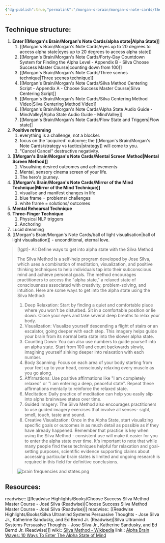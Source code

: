 ```yaml
---
{"dg-publish":true,"permalink":"/morgan-s-brain/morgan-s-note-cards/the-silva-method/","tags":["books","on/psychology/SilvaMethod","gardenEntry","gardenEntry","gardenEntry"]}
---
```


## Technique structure: 
1. **Enter [[Morgan's Brain/Morgan's Note Cards/alpha state\|Alpha State]]** 
	1. [[Morgan's Brain/Morgan's Note Cards/eyes up to 20 degrees to access alpha state\|eyes up to 20 degrees to access alpha state]] 
	2. [[Morgan's Brain/Morgan's Note Cards/Forty-Day Countdown System for Finding the Alpha Level - Appendix B - Silva Choose Success Master Course\|counting down from 100]]   
	3. [[Morgan's Brain/Morgan's Note Cards/Three scenes technique\|Three scenes technique]] 
	4. [[Morgan's Brain/Morgan's Note Cards/Silva Method Centering Script - Appendix A - Choose Success Master Course\|Silva Centering Script]] 
	5. [[Morgan's Brain/Morgan's Note Cards/Silva Centering Method Video\|Silva Centering Method Video]] 
	6. [[Morgan's Brain/Morgan's Note Cards/Alpha State Audio Guide - MindValley\|Alpha State Audio Guide - MindValley]]
	7.  [[Morgan's Brain/Morgan's Note Cards/Flow State and Triggers\|Flow state]] 
2. **Positive reframing**
	1. everything is a challenge, not a blocker. 
	2. focus on the 'acquired' outcome; the [[Morgan's Brain/Morgan's Note Cards/strategy vs tactics\|strategy]] will come to you. 
	3. "Cancel Cancel" destructive negativity.
3. **[[Morgan's Brain/Morgan's Note Cards/Mental Screen Method\|Mental Screen Method]]** 
	1. Visualising desired outcomes and achievements
	2. Mental, sensory cinema screen of your life. 
	3. The hero's journey.
4. **[[Morgan's Brain/Morgan's Note Cards/Mirror of the Mind Technique\|Mirror of the Mind Technique]]**
	1. visualise and manifest changes in life
	2. blue frame = problems/ challenges
	3. white frame = solutions/ outcomes 
5. **Mental Rehearsal Technique** 
6. **Three-Finger Technique** 
	1. Physical NLP triggers
	2. Anchoring
7. Lucid dreaming
8. [[Morgan's Brain/Morgan's Note Cards/ball of light visualisation\|ball of light visualisation]] - unconditional, eternal love. 



> [!gpt]- AI: Define ways to get into alpha state with the Silva Method
>
> The Silva Method is a self-help program developed by Jose Silva, which uses a combination of meditation, visualization, and positive thinking techniques to help individuals tap into their subconscious mind and achieve personal goals. The method encourages practitioners to access the "alpha state," a relaxed state of consciousness associated with creativity, problem-solving, and intuition. Here are some ways to get into the alpha state using the Silva Method:
> 1. Deep Relaxation: Start by finding a quiet and comfortable place where you won't be disturbed. Sit in a comfortable position or lie down. Close your eyes and take several deep breaths to relax your body.
> 2. Visualization: Visualize yourself descending a flight of stairs or an escalator, going deeper with each step. This imagery helps guide your brain from its normal beta state into the slower alpha state.
> 3. Counting Down: You can also use numbers to guide yourself into an alpha state. Start from 100 and count backwards slowly, imagining yourself sinking deeper into relaxation with each number.
> 4. Body Scanning: Focus on each area of your body starting from your feet up to your head, consciously relaxing every muscle as you go along.
> 5. Affirmations: Use positive affirmations like "I am completely relaxed" or "I am entering a deep, peaceful state". Repeat these affirmations mentally to reinforce the relaxed state.
> 6. Meditation: Daily practice of meditation can help you easily slip into alpha brainwave states over time.
> 7. Guided Imagery: The Silva Method also encourages practitioners to use guided imagery exercises that involve all senses- sight, smell, touch, taste and sound.
> 8. Creative Visualization: Once in the Alpha State, start visualizing specific goals or outcomes in as much detail as possible as if they have already happened.
> Remember that practice is key when using the Silva Method - consistent use will make it easier for you to enter the alpha state over time.
> It's important to note that while many people find these techniques helpful for relaxation and goal-setting purposes, scientific evidence supporting claims about accessing particular brain states is limited and ongoing research is required in this field for definitive conclusions.
> 
> ![brain frequencies and states.png](/img/user/Attachments/brain%20frequencies%20and%20states.png)

## Resources:
readwise:: [[Readwise Highlights/Books/Choose Success Silva Method Master Course - José Silva (Readwise)\|Choose Success Silva Method Master Course - José Silva (Readwise)]]
readwise:: [[Readwise Highlights/Books/Silva Ultramind Systems Persuasive Thoughts - Jose Silva Jr., Katherine Sandusky, and Ed Bernd Jr. (Readwise)\|Silva Ultramind Systems Persuasive Thoughts - Jose Silva Jr., Katherine Sandusky, and Ed Bernd Jr. (Readwise)]]
wiki:: [Silva Method - Wikipedia](https://en.wikipedia.org/wiki/Silva_Method)
link:: [Alpha Brain Waves: 10 Ways To Enter The Alpha State of Mind](https://www.diygenius.com/alpha-brain-waves/) 

